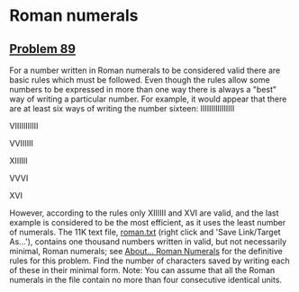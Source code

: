 # Roman numerals
## [Problem 89](https://projecteuler.net/problem=89)
For a number written in Roman numerals to be considered valid there are basic rules which must be followed. Even though the rules allow some numbers to be expressed in more than one way there is always a "best" way of writing a particular number.
For example, it would appear that there are at least six ways of writing the number sixteen:
IIIIIIIIIIIIIIII

VIIIIIIIIIII

VVIIIIII

XIIIIII

VVVI

XVI





However, according to the rules only XIIIIII and XVI are valid, and the last example is considered to be the most efficient, as it uses the least number of numerals.
The 11K text file, [roman.txt](project/resources/p089_roman.txt) (right click and 'Save Link/Target As...'), contains one thousand numbers written in valid, but not necessarily minimal, Roman numerals; see [About... Roman Numerals](about=roman_numerals) for the definitive rules for this problem.
Find the number of characters saved by writing each of these in their minimal form.
Note: You can assume that all the Roman numerals in the file contain no more than four consecutive identical units.
